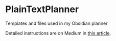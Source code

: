 # PlainTextPlanner
Templates and files used in my Obsidian planner

Detailed instructions are on Medium in [this article](https://medium.com/geekculture/this-obsidian-weekly-template-can-completely-replace-your-daily-notes-cff259116c8e).
